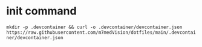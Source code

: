 # init command 
`mkdir -p .devcontainer && curl -o .devcontainer/devcontainer.json https://raw.githubusercontent.com/m7medVision/dotfiles/main/.devcontainer/devcontainer.json`
